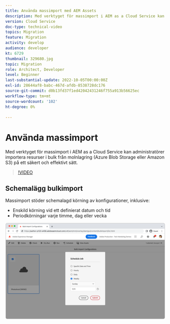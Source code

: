 ```yaml
---
title: Använda massimport med AEM Assets
description: Med verktyget för massimport i AEM as a Cloud Service kan administratörer importera resurser i bulk från molnlagring (Azure Blob Storage eller Amazon S3) på ett säkert och effektivt sätt.
version: Cloud Service
doc-type: technical-video
topics: Migration
feature: Migration
activity: develop
audience: developer
kt: 6729
thumbnail: 329680.jpg
topic: Migration
role: Architect, Developer
level: Beginner
last-substantial-update: 2022-10-05T00:00:00Z
exl-id: 28644af8-babc-467d-afdb-8538728dc176
source-git-commit: d0b13fd37f1ed42042431246f755a913b56625ec
workflow-type: tm+mt
source-wordcount: '102'
ht-degree: 0%

---
```


# Använda massimport

Med verktyget för massimport i AEM as a Cloud Service kan administratörer importera resurser i bulk från molnlagring (Azure Blob Storage eller Amazon S3) på ett säkert och effektivt sätt.

>[!VIDEO](https://video.tv.adobe.com/v/329680/?quality=12&learn=on)

## Schemalägg bulkimport

Massimport stöder schemalagd körning av konfigurationer, inklusive:

+ Enskild körning vid ett definierat datum och tid
+ Periodkörningar varje timme, dag eller vecka

![Schema för massimport](./assets/bulk-import/schedule.png)